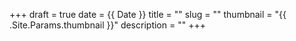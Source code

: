 +++ 
draft = true
date = {{ Date }}
title = ""
slug = "" 
thumbnail = "{{ .Site.Params.thumbnail }}"
description = ""
+++
